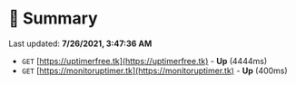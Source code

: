 # 📖 Summary
Last updated: **7/26/2021, 3:47:36 AM**

- `GET` [https://uptimerfree.tk](https://uptimerfree.tk) - **Up** (4444ms)
- `GET` [https://monitoruptimer.tk](https://monitoruptimer.tk) - **Up** (400ms)
